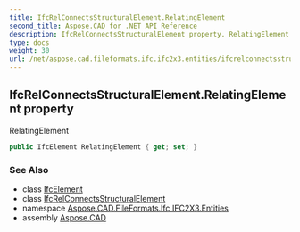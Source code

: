 ```yaml
---
title: IfcRelConnectsStructuralElement.RelatingElement
second_title: Aspose.CAD for .NET API Reference
description: IfcRelConnectsStructuralElement property. RelatingElement
type: docs
weight: 30
url: /net/aspose.cad.fileformats.ifc.ifc2x3.entities/ifcrelconnectsstructuralelement/relatingelement/
---
```

## IfcRelConnectsStructuralElement.RelatingElement property

RelatingElement

```csharp
public IfcElement RelatingElement { get; set; }
```

### See Also

* class [IfcElement](../../ifcelement/)
* class [IfcRelConnectsStructuralElement](../)
* namespace [Aspose.CAD.FileFormats.Ifc.IFC2X3.Entities](../../ifcrelconnectsstructuralelement/)
* assembly [Aspose.CAD](../../../)



